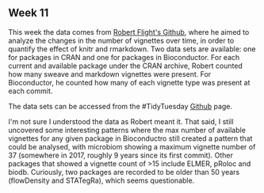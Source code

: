 ## Week 11

This week the data comes from [Robert Flight's Github](https://github.com/rmflight/vignette_analysis), where he aimed to analyze the changes in the number of vignettes over time, in order to quantify the effect of knitr and rmarkdown. Two data sets are available: one for packages in CRAN and one for packages in Bioconductor. For each current and available package under the CRAN archive, Robert counted how many sweave and markdown vignettes were present. For Bioconductor, he counted how many of each vignette type was present at each commit.

The data sets can be accessed from the #TidyTuesday [Github](https://github.com/rfordatascience/tidytuesday/blob/master/data/2022/2022-03-15/readme.md) page. 

I'm not sure I understood the data as Robert meant it. That said, I still uncovered some interesting patterns where the max number of available vignettes for any given package in Bioconductro still created a pattern that could be analysed, with microbiom showing a maximum vignette number of 37 (somewhere in 2017, roughly 9 years since its first commit). Other packages that showed a vignette count of >15 include ELMER, pRoloc and biodb. Curiously, two packages are recorded to be older than 50 years (flowDensity and STATegRa), which seems questionable.
